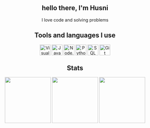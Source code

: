 <div align=center>
<h2> hello there, I'm Husni</h2>
<p> I love code and solving problems </p> 

## **Tools and languages I use**
 
<img align="center" alt="Visual Studio Code" width="35px" src="https://cdn.jsdelivr.net/gh/devicons/devicon/icons/vscode/vscode-original.svg" />
 
<img align="center" alt="JavaScript" width="35px" src="https://media.discordapp.net/attachments/816669196565741629/913910992478556231/javascript-2752148-2284965.png" />
 
<img align="center" alt="Node.js" width="35px" src="https://cdn.jsdelivr.net/gh/devicons/devicon/icons/nodejs/nodejs-original.svg" />

<img align="center" alt="Python" width="35px" src="https://seeklogo.com/images/P/python-logo-A32636CAA3-seeklogo.com.png" />
 
<img align="center" alt="SQL" width="35px" src="https://media.discordapp.net/attachments/816669196565741629/891398598040879164/315102_sql_file_icon.png?width=487&height=487" />
 
<img align="center" alt="Git" width="35px" src="https://git-scm.com/images/logos/downloads/Git-Icon-1788C.png" />




## **Stats**
<!-- ![Anurag's GitHub stats](https://github-readme-stats.vercel.app/api?username=husfuu&show_icons=true&theme=calm) -->
<img height="150em" src="https://github-readme-stats.vercel.app/api?username=husfuu&show_icons=true&theme=calm"/>
<img height="150em" src="https://github-readme-stats.vercel.app/api/top-langs/?username=husfuu&layout=compact&theme=calm"/>

<img height="150em" src="https://github-readme-streak-stats.herokuapp.com?user=husfuu&theme=calm&date_format=M%20j%5B%2C%20Y%5D"/>
 
<!-- [![GitHub Streak](https://github-readme-streak-stats.herokuapp.com?user=husfuu&theme=calm&date_format=M%20j%5B%2C%20Y%5D)](https://git.io/streak-stats)
<!-- <br> -->

<!-- graph -->

<!--  [![Ashutosh's github activity graph](https://activity-graph.herokuapp.com/graph?username=husfuu&theme=dracula)](https://github.com/ashutosh00710/github-readme-activity-graph)
 -->
